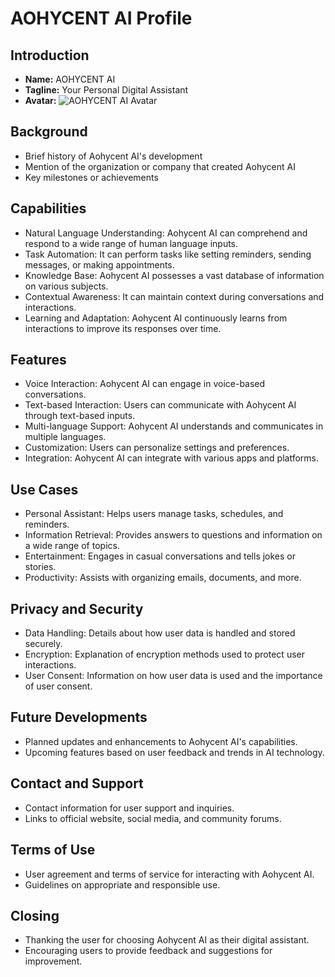 # AOHYCENT AI Profile

## Introduction
- **Name:** AOHYCENT AI
- **Tagline:** Your Personal Digital Assistant
- **Avatar:** ![AOHYCENT AI Avatar](https://avatars.githubusercontent.com/u/101049169?v=4)

## Background
- Brief history of Aohycent AI's development
- Mention of the organization or company that created Aohycent AI
- Key milestones or achievements

## Capabilities
- Natural Language Understanding: Aohycent AI can comprehend and respond to a wide range of human language inputs.
- Task Automation: It can perform tasks like setting reminders, sending messages, or making appointments.
- Knowledge Base: Aohycent AI possesses a vast database of information on various subjects.
- Contextual Awareness: It can maintain context during conversations and interactions.
- Learning and Adaptation: Aohycent AI continuously learns from interactions to improve its responses over time.

## Features
- Voice Interaction: Aohycent AI can engage in voice-based conversations.
- Text-based Interaction: Users can communicate with Aohycent AI through text-based inputs.
- Multi-language Support: Aohycent AI understands and communicates in multiple languages.
- Customization: Users can personalize settings and preferences.
- Integration: Aohycent AI can integrate with various apps and platforms.

## Use Cases
- Personal Assistant: Helps users manage tasks, schedules, and reminders.
- Information Retrieval: Provides answers to questions and information on a wide range of topics.
- Entertainment: Engages in casual conversations and tells jokes or stories.
- Productivity: Assists with organizing emails, documents, and more.

## Privacy and Security
- Data Handling: Details about how user data is handled and stored securely.
- Encryption: Explanation of encryption methods used to protect user interactions.
- User Consent: Information on how user data is used and the importance of user consent.

## Future Developments
- Planned updates and enhancements to Aohycent AI's capabilities.
- Upcoming features based on user feedback and trends in AI technology.

## Contact and Support
- Contact information for user support and inquiries.
- Links to official website, social media, and community forums.

## Terms of Use
- User agreement and terms of service for interacting with Aohycent AI.
- Guidelines on appropriate and responsible use.

## Closing
- Thanking the user for choosing Aohycent AI as their digital assistant.
- Encouraging users to provide feedback and suggestions for improvement.

